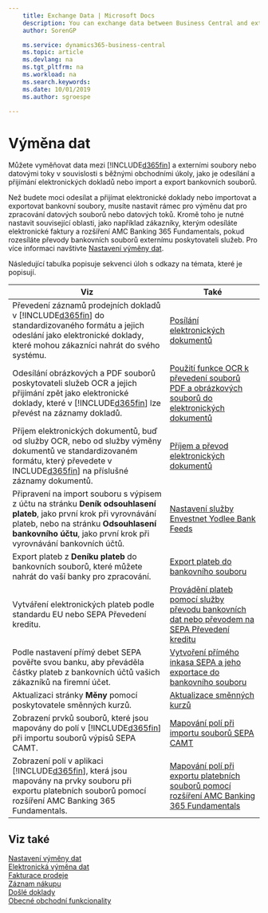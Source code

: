 ```yaml
---
    title: Exchange Data | Microsoft Docs
    description: You can exchange data between Business Central and external files or streams in connection with common business tasks, such as sending and receiving electronic documents and importing and exporting bank files.
    author: SorenGP

    ms.service: dynamics365-business-central
    ms.topic: article
    ms.devlang: na
    ms.tgt_pltfrm: na
    ms.workload: na
    ms.search.keywords:
    ms.date: 10/01/2019
    ms.author: sgroespe

---
```

# Výměna dat
Můžete vyměňovat data mezi [!INCLUDE[d365fin](includes/d365fin_md.md)]  a externími soubory nebo datovými toky v souvislosti s běžnými obchodními úkoly, jako je odesílání a přijímání elektronických dokladů nebo import a export bankovních souborů.

Než budete moci odesílat a přijímat elektronické doklady nebo importovat a exportovat bankovní soubory, musíte nastavit rámec pro výměnu dat pro zpracování datových souborů nebo datových toků. Kromě toho je nutné nastavit související oblasti, jako například zákazníky, kterým odesíláte elektronické faktury a rozšíření AMC Banking 365 Fundamentals, pokud rozesíláte převody bankovních souborů externímu poskytovateli služeb. Pro více informaci navštivte [Nastavení výměny dat](across-set-up-data-exchange.md).

Následující tabulka popisuje sekvenci úloh s odkazy na témata, které je popisují.

| **Viz** | **Také** |
|------------|-------------|  
| Převedení záznamů prodejních dokladů v [!INCLUDE[d365fin](includes/d365fin_md.md)] do standardizovaného formátu a jejich odeslání jako elektronické doklady, které mohou zákazníci nahrát do svého systému. | [Posílání elektronických dokumentů](sales-how-to-send-electronic-documents.md) |
| Odesílání obrázkových a PDF souborů poskytovateli služeb OCR a jejich přijímání zpět jako elektronické doklady, které v [!INCLUDE[d365fin](includes/d365fin_md.md)] lze převést na záznamy dokladů. | [Použití funkce OCR k převedení souborů PDF a obrázkových souborů do elektronických dokumentů](across-how-use-ocr-pdf-images-files.md) |
| Příjem elektronických dokumentů, buď od služby OCR, nebo od služby výměny dokumentů ve standardizovaném formátu, který převedete v INCLUDE[d365fin](includes/d365fin_md.md)] na příslušné záznamy dokumentů. | [Příjem a převod elektronických dokumentů](purchasing-how-to-receive-and-convert-electronic-documents.md) |
| Připravení na import souboru s výpisem z účtu na stránku **Deník odsouhlasení plateb**, jako první krok při vyrovnávání plateb, nebo na stránku **Odsouhlasení bankovního účtu**, jako první krok při vyrovnávání bankovních účtů. | [Nastavení služby Envestnet Yodlee Bank Feeds](bank-how-setup-bank-statement-service.md) |
| Export plateb z **Deníku plateb** do bankovních souborů, které můžete nahrát do vaší banky pro zpracování. | [Export plateb do bankovního souboru](payables-how-export-payments-bank-file.md) |
| Vytváření elektronických plateb podle standardu EU nebo SEPA Převedení kreditu. | [Provádění plateb pomocí služby převodu bankovních dat nebo převodem na SEPA Převedení kreditu](finance-make-payments-with-bank-data-conversion-service-or-sepa-credit-transfer.md) |
| Podle nastavení přímý debet SEPA pověřte svou banku, aby převáděla částky plateb z bankovních účtů vašich zákazníků na firemní účet. | [Vytvoření přímého inkasa SEPA a jeho exportace do bankovního souboru](finance-how-create-sepa-direct-debit-collection-entries-export-bank-file.md) |
| Aktualizaci stránky **Měny** pomocí poskytovatele směnných kurzů. | [Aktualizace směnných kurzů](finance-how-update-currencies.md) |
| Zobrazení prvků souborů, které jsou mapovány do polí v [!INCLUDE[d365fin](includes/d365fin_md.md)] při importu souborů výpisů SEPA CAMT. | [Mapování polí při importu souborů SEPA CAMT](across-field-mapping-when-importing-sepa-camt-files.md) |
| Zobrazení polí v aplikaci [!INCLUDE[d365fin](includes/d365fin_md.md)], která jsou mapovány na prvky souboru při exportu platebních souborů pomocí rozšíření AMC Banking 365 Fundamentals. | [Mapování polí při exportu platebních souborů pomocí rozšíření AMC Banking 365 Fundamentals ](across-field-mapping-when-exporting-payment-files-using-bank-data-conversion-service.md) |

## Viz také
[Nastavení výměny dat](across-set-up-data-exchange.md)  
[Elektronická výměna dat](across-data-exchange.md)  
[Fakturace prodeje](sales-how-invoice-sales.md)  
[Záznam nákupu](purchasing-how-record-purchases.md)  
[Došlé doklady](across-income-documents.md)  
[Obecné obchodní funkcionality](ui-across-business-areas.md)
